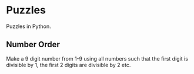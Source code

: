 # Puzzles

Puzzles in Python.

## Number Order

Make a 9 digit number from 1-9 using all numbers such that the first digit is divisible by 1, the first 2 digits are divisible by 2 etc.
